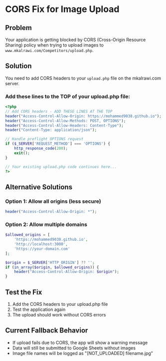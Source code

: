 # CORS Fix for Image Upload

## Problem
Your application is getting blocked by CORS (Cross-Origin Resource Sharing) policy when trying to upload images to `www.mkalrawi.com/Competitors/upload.php`.

## Solution
You need to add CORS headers to your `upload.php` file on the mkalrawi.com server.

### Add these lines to the TOP of your upload.php file:

```php
<?php
// Add CORS headers - ADD THESE LINES AT THE TOP
header("Access-Control-Allow-Origin: https://mohammed9038.github.io");
header("Access-Control-Allow-Methods: POST, OPTIONS");
header("Access-Control-Allow-Headers: Content-Type");
header("Content-Type: application/json");

// Handle preflight OPTIONS request
if ($_SERVER['REQUEST_METHOD'] === 'OPTIONS') {
    http_response_code(200);
    exit();
}

// Your existing upload.php code continues here...
?>
```

## Alternative Solutions

### Option 1: Allow all origins (less secure)
```php
header("Access-Control-Allow-Origin: *");
```

### Option 2: Allow multiple domains
```php
$allowed_origins = [
    'https://mohammed9038.github.io',
    'http://localhost:3000',
    'https://your-domain.com'
];

$origin = $_SERVER['HTTP_ORIGIN'] ?? '';
if (in_array($origin, $allowed_origins)) {
    header("Access-Control-Allow-Origin: $origin");
}
```

## Test the Fix
1. Add the CORS headers to your upload.php file
2. Test the application again
3. The upload should work without CORS errors

## Current Fallback Behavior
- If upload fails due to CORS, the app will show a warning message
- Data will still be submitted to Google Sheets without images
- Image file names will be logged as "[NOT_UPLOADED] filename.jpg"
